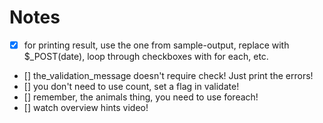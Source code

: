 # Notes
- [x] for printing result, use the one from sample-output, replace with $_POST(date), loop through checkboxes with for each, etc.
- [] the_validation_message doesn't require check! Just print the errors!
- [] you don't need to use count, set a flag in validate!
- [] remember, the animals thing, you need to use foreach!
- [] watch overview hints video!